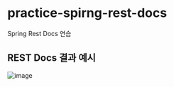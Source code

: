 # practice-spirng-rest-docs
Spring Rest Docs 연습

## REST Docs 결과 예시
![image](https://github.com/yunh0/practice-spirng-rest-docs/assets/114940378/a5a1eb1b-21be-4ca7-b190-3e047dbb9cd7)
